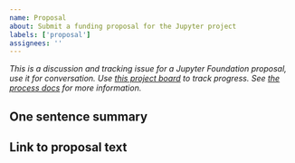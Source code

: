 ```yaml
---
name: Proposal
about: Submit a funding proposal for the Jupyter project
labels: ['proposal']
assignees: ''
---
```

_This is a discussion and tracking issue for a Jupyter Foundation proposal, use it for conversation. Use [this project board](https://github.com/orgs/jupyter-governance/projects/13) to track progress. See [the process docs](https://compass.jupyterfoundation.org/funding/process/) for more information._

## One sentence summary
<!-- Provide a summary of the outcome(s) this proposal aims to achieve. -->

## Link to proposal text
<!--
  When ready, add a link to the proposal text.
  Copy and use this google doc template:
  https://docs.google.com/document/d/101cNUZbGCWUMn8LbDiSRjL5Q78e_31gN4-FqCiSp47o/edit?usp=sharing
-->
